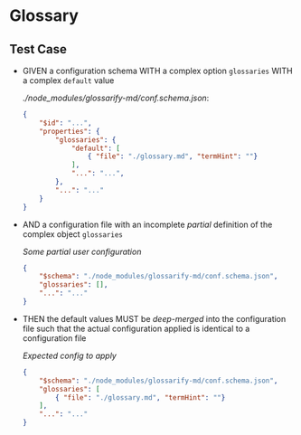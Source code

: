 # Glossary

## Test Case

- GIVEN a configuration schema WITH a complex option `glossaries` WITH a complex `default` value

   *./node_modules/glossarify-md/conf.schema.json*:
    ~~~json
    {
        "$id": "...",
        "properties": {
            "glossaries": {
                "default": [
                    { "file": "./glossary.md", "termHint": ""}
                ],
                "...": "...",
            },
            "...": "..."
        }
    }
    ~~~
- AND a configuration file with an incomplete *partial* definition of the complex object `glossaries`

   *Some partial user configuration*
    ~~~json
    {
        "$schema": "./node_modules/glossarify-md/conf.schema.json",
        "glossaries": [],
        "...": "..."
    }
    ~~~

- THEN the default values MUST be *deep-merged* into the configuration file such that the actual configuration applied is identical to a configuration file

   *Expected config to apply*
    ~~~json
    {
        "$schema": "./node_modules/glossarify-md/conf.schema.json",
        "glossaries": [
            { "file": "./glossary.md", "termHint": ""}
        ],
        "...": "..."
    }
    ~~~

